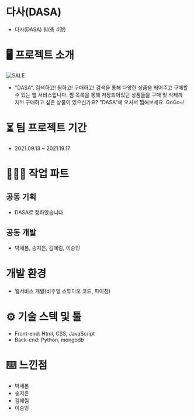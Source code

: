 # 다사(DASA)

- 다사(DASA) 팀(총 4명)

# 🖥 프로젝트 소개

![SALE](https://user-images.githubusercontent.com/76721552/133780951-c47b1aef-8e79-4446-83b4-8a9bda9ce6d2.jpg)

- "DASA", 검색하고! 찜하고! 구매하고! 검색을 통해 다양한 상품을 띄어주고 구매할 수 있는 웹 서비스입니다. 찜 목록을 통해 저장되어있던 상품들을 구매 및 삭제까지!!! 구매하고 싶은 상품이 있으신가요? "DASA"에 오셔서 찜해보세요. GoGo~!

# ⏳ 팀 프로젝트 기간

- 2021.09.13 ~ 2021.19.17

# 👩🏻‍💻 작업 파트

## 공동 기획

- DASA로 정하였습니다.

## 공동 개발

- 박새봄, 송지은, 김혜림, 이승민

# 개발 환경

- 웹서비스 개발(비주얼 스튜디오 코드, 파이참)

# ⚙️ 기술 스텍 및 툴

- Front-end: Html, CSS, JavaScript
- Back-end: Python, mongodb

# ⌨️ 느낀점

- 박새봄
- 송지은
- 김혜림
- 이승민
